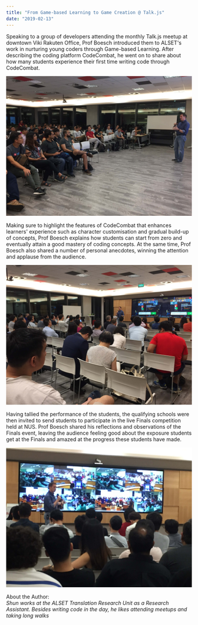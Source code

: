 ```yaml
---
title: "From Game-based Learning to Game Creation @ Talk.js"
date: "2019-02-13"
---
```


Speaking to a group of developers attending the monthly Talk.js meetup at downtown Viki Rakuten Office, Prof Boesch introduced them to ALSET's work in nurturing young coders through Game-based Learning. After describing the coding platform CodeCombat, he went on to share about how many students experience their first time writing code through CodeCombat.

![big group in the audience](../../assets/pictures/talks/130219talkjs4.JPG "Big group in the audience")

Making sure to highlight the features of CodeCombat that enhances learners' experience such as character customisation and gradual build-up of concepts, Prof Boesch explains how students can start from zero and eventually attain a good mastery of coding concepts. At the same time, Prof Boesch also shared a number of personal anecdotes, winning the attention and applause from the audience.

![audience looking at slides on CodeCombat](../../assets/pictures/talks/130219talkjs2.JPG "Prof Boesch describes CodeCombat")

Having tallied the performance of the students, the qualifying schools were then invited to send students to participate in the live Finals competition held at NUS. Prof Boesch shared his reflections and observations of the Finals event, leaving the audience feeling good about the exposure students get at the Finals and amazed at the progress these students have made.

![audience looking at slides on Finals event](../../assets/pictures/talks/130219talkjs1.JPG "Prof Boesch walks through the live Finals")

About the Author: <br/>
_Shun works at the ALSET Translation Research Unit as a Research Assistant. Besides writing code in the day, he likes attending meetups and taking long walks_
